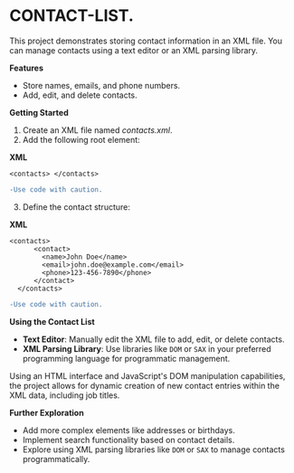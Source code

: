 # CONTACT-LIST.

This project demonstrates storing contact information in an XML file. You can manage contacts using a text editor or an XML parsing library.

 **Features**
 
- Store names, emails, and phone numbers.
- Add, edit, and delete contacts.

**Getting Started**
1. Create an XML file named *contacts.xml*.
2. Add the following root element:

**XML**

`<contacts>
</contacts>`

```diff
-Use code with caution.
```

3. Define the contact structure:
   
**XML**


```
<contacts>
      <contact>
        <name>John Doe</name>
        <email>john.doe@example.com</email>
        <phone>123-456-7890</phone>
      </contact>
  </contacts>
```
  
  
```diff
-Use code with caution.
```

**Using the Contact List**

- **Text Editor**: Manually edit the XML file to add, edit, or delete contacts.
- **XML Parsing Library**: Use libraries like `DOM` or `SAX` in your preferred programming language for programmatic management.

Using an HTML interface and JavaScript's DOM manipulation capabilities, the project allows for dynamic creation of new contact entries within the XML data, including job titles.

**Further Exploration**

- Add more complex elements like addresses or birthdays.
- Implement search functionality based on contact details.
- Explore using XML parsing libraries like `DOM` or `SAX` to manage contacts programmatically.
